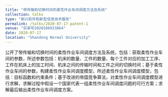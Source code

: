 ```yaml
---
title: "带传输和切换时间的柔性作业车间调度方法及系统"
collection: talks
type: "新兴软件和新型信息技术服务"
permalink: /talks/2020-07-17-patent-1
venue: "实审号2020106933864"
date: 2020-07-17
location: "Shandong Normal University"
---
```


公开了带传输和切换时间的柔性作业车间调度方法及系统，包括：获取柔性作业车间的参数，所述参数包括：机床的数量、工件的数量、每个工件对应的加工工序、工件在机床上的加工时间、机床之间的传输时间和工件之间的切换时间；基于柔性作业车间的参数，构建柔性作业车间调度模型，所述柔性作业车间调度模型，包括：目标函数和约束条件；基于改进的帝国竞争算法，对柔性作业车间调度模型进行求解，求解过程中假设一个国家代表一组柔性作业车间调度问题的可行方案；求解最后输出柔性作业车间调度方案。